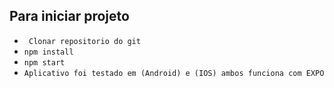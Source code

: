 ## Para iniciar projeto

* ` Clonar repositorio do git`
* `npm install`
* `npm start`
* `Aplicativo foi testado em (Android) e (IOS) ambos funciona com EXPO`


